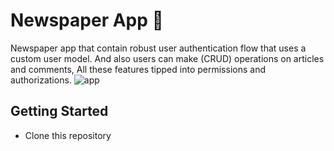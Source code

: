 # Newspaper App 📃
Newspaper app that contain robust user authentication flow that uses a custom user model. And also users can make (CRUD) operations on articles and comments, All these features tipped into permissions and authorizations.
![app](https://github.com/mohameddwedar689/Newspaper/assets/77099631/c9dc63d7-d749-4103-bb9c-f68478613b5c)
## Getting Started
- Clone this repository

